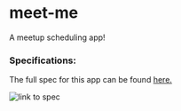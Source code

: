 # meet-me
A meetup scheduling app!

### Specifications:
The full spec for this app can be found [here.](https://github.com/udacity/Project-Descriptions-for-Review/blob/master/Senior%20Web%20Dev/Meet-Up%20Event%20Planner.md)

![link to spec](https://camo.githubusercontent.com/7704f82f389744d1682d6c92c9e22c4a6ceb4842/687474703a2f2f692e696d6775722e636f6d2f6c56544e3441772e706e67)
